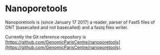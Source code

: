 Nanoporetools
=======

Nanoporetools is (since January 17 2017) a reader, parser of Fast5 files of ONT (basecalled and not basecalled) and a fastq files writer.

Currently the Git reference repository is [https://github.com/GenomicParisCentre/nanoporetools](https://github.com/GenomicParisCentre/nanoporetools).
